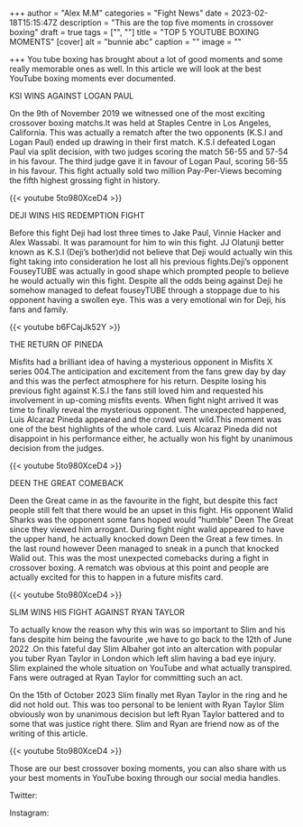 +++
author = "Alex M.M"
categories = "Fight News"
date = 2023-02-18T15:15:47Z
description = "This are the top five moments in crossover boxing"
draft = true
tags = ["", ""]
title = "TOP 5 YOUTUBE BOXING MOMENTS"
[cover]
alt = "bunnie abc"
caption = ""
image = ""

+++
You tube boxing has brought about a lot of good moments and some really memorable ones as well. In this article we will look at the best YouTube boxing moments ever documented.

KSI WINS AGAINST LOGAN PAUL

On the 9th of November 2019 we witnessed one of the most exciting crossover boxing matchs.It was held at Staples Centre in Los Angeles, California. This was actually a rematch after the two opponents (K.S.I and Logan Paul) ended up drawing in their first match. K.S.I defeated Logan Paul via split decision, with two judges scoring the match 56-55 and 57-54 in his favour. The third judge gave it in favour of Logan Paul, scoring 56-55 in his favour. This fight actually sold two million Pay-Per-Views becoming the fifth highest grossing fight in history.

{{< youtube 5to980XceD4 >}}

DEJI WINS HIS REDEMPTION FIGHT

Before this fight Deji had lost three times to Jake Paul, Vinnie Hacker and Alex Wassabi. It was paramount for him to win this fight. JJ Olatunji better known as K.S.I (Deji’s bother)did not believe that Deji would actually win this fight taking into consideration he lost all his previous fights.Deji’s opponent FouseyTUBE was actually in good shape which prompted people to believe he would actually win this fight. Despite all the odds being against Deji he somehow managed to defeat fouseyTUBE through a stoppage due to his opponent having a swollen eye. This was a very emotional win for Deji, his fans and family.

{{< youtube b6FCajJk52Y >}}

THE RETURN OF PINEDA

Misfits had a brilliant idea of having a mysterious opponent in Misfits X series 004.The anticipation and excitement from the fans grew day by day and this was the perfect atmosphere for his return. Despite losing his previous fight against K.S.I the fans still loved him and requested his involvement in up-coming misfits events. When fight night arrived it was time to finally reveal the mysterious opponent. The unexpected happened, Luis Alcaraz Pineda appeared and the crowd went wild.This moment was one of the best highlights of the whole card. Luis Alcaraz Pineda did not disappoint in his performance either, he actually won his fight by unanimous decision from the judges.

{{< youtube 5to980XceD4 >}}

DEEN THE GREAT COMEBACK

Deen the Great came in as the favourite in the fight, but despite this fact people still felt that there would be an upset in this fight. His opponent Walid Sharks was the opponent some fans hoped would ”humble” Deen The Great since they viewed him arrogant. During fight night walid appeared to have the upper hand, he actually knocked down Deen the Great a few times. In the last round however Deen managed to sneak in a punch that knocked Walid out. This was the most unexpected comebacks during a fight in crossover boxing. A rematch was obvious at this point and people are actually excited for this to happen in a future misfits card.

{{< youtube 5to980XceD4 >}}

SLIM WINS HIS FIGHT AGAINST RYAN TAYLOR

To actually know the reason why this win was so important to Slim and his fans despite him being the favourite ,we have to go back to the 12th of June 2022 .On this fateful day Slim Albaher got into an altercation with popular you tuber Ryan Taylor in London which left slim having a bad eye injury. Slim explained the whole situation on YouTube and what actually transpired. Fans were outraged at Ryan Taylor for committing such an act.

On the 15th of October 2023 Slim finally met Ryan Taylor in the ring and he did not hold out. This was too personal to be lenient with Ryan Taylor Slim obviously won by unanimous decision but left Ryan Taylor battered and to some that was justice right there. Slim and Ryan are friend now as of the writing of this article.

{{< youtube 5to980XceD4 >}}

Those are our best crossover boxing moments, you can also share with us your best moments in YouTube boxing through our social media handles.

Twitter:

Instagram: